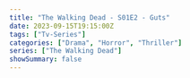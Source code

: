 ```yaml
---
title: "The Walking Dead - S01E2 - Guts"
date: 2023-09-15T19:15:00Z
tags: ["Tv-Series"]
categories: ["Drama", "Horror", "Thriller"]
series: ["The Walking Dead"]
showSummary: false
---
```


  <mux-player stream-type="on-demand"
  src="https://kp3d-my.sharepoint.com/personal/ryoo_kp3d_onmicrosoft_com/_layouts/15/download.aspx?share=Ea_F-LqUsU1Pm5K-TcBz7AIBuQKfyREvXpbecfNOLAG0SA" metadata-video-title="The Walking Dead - S01E2 - Guts" prefer-playback="mse" controls>
  </mux-player>
  
  
  <script src="https://cdn.jsdelivr.net/npm/@mux/mux-player"></script>
  
   <script id="Y1pX4YuAj6V3eznHx2hJ1VpV3jbJX7KaYU3XWo6nQxI" type="application/ld+json">
 {
  "@context": "https://schema.org/",
  "@type": "VideoObject",
  "name": "The Walking Dead - S01E2 - Guts",
  "contentUrl": "https://stream.mux.com/Y1pX4YuAj6V3eznHx2hJ1VpV3jbJX7KaYU3XWo6nQxI.m3u8?quality=auto",
  "thumbnailUrl": "https://m.media-amazon.com/images/M/MV5BMTgxNDQzNjQ2NV5BMl5BanBnXkFtZTcwODg2MDQwNA@@._V1_.jpg?width=314&fit_mode=preserve&time=25",
  "uploadDate": "2023-09-15T19:15:00Z",
}

</script>

